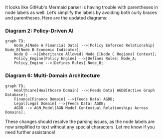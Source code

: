 It looks like GitHub's Mermaid parser is having trouble with parentheses in node labels as well. Let’s simplify the labels by avoiding both curly braces and parentheses. Here are the updated diagrams:

### Diagram 2: Policy-Driven AI

```mermaid
graph TD;
    Node_A[Node A Financial Data] -->|Policy Enforced Relationship| Node_B[Node B Economic Indicator];
    Node_B -->|Inheritance Allowed| Node_C[Node C Regional Context];
    Policy_Engine[Policy Engine] -->|Defines Rules| Node_A;
    Policy_Engine -->|Defines Rules| Node_B;
```

### Diagram 6: Multi-Domain Architecture

```mermaid
graph TD;
    Healthcare[Healthcare Domain] -->|Feeds Data| AGDB[Active Graph Database];
    Finance[Finance Domain] -->|Feeds Data| AGDB;
    Legal[Legal Domain] -->|Feeds Data| AGDB;
    AGDB --> AGN_Model[AGN Model Contextual Relationships Across Domains];
```

These changes should resolve the parsing issues, as the node labels are now simplified to text without any special characters. Let me know if you need further assistance!
